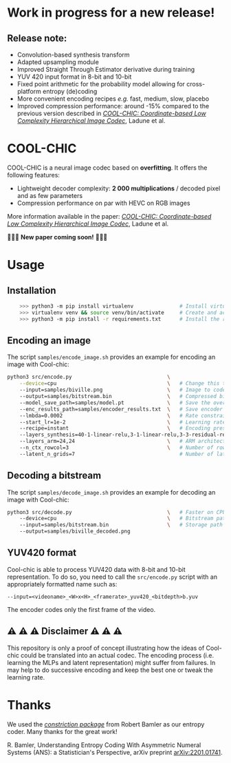 # Work in progress for a new release!

## Release note:

* Convolution-based synthesis transform
* Adapted upsampling module
* Improved Straight Through Estimator derivative during training
* YUV 420 input format in 8-bit and 10-bit
* Fixed point arithmetic for the probability model allowing for cross-platform entropy (de)coding
* More convenient encoding recipes _e.g._ fast, medium, slow, placebo
* Improved compression performance: around -15% compared to the previous version
  described in [_COOL-CHIC: Coordinate-based Low Complexity Hierarchical Image
  Codec_](https://arxiv.org/abs/2212.05458), Ladune et al.

# COOL-CHIC

COOL-CHIC is a neural image codec based on __overfitting__. It offers the following features:
- Lightweight decoder complexity: __2 000 multiplications__ / decoded pixel and as few parameters
- Compression performance on par with HEVC on RGB images

More information available in the paper: [_COOL-CHIC: Coordinate-based Low Complexity Hierarchical Image Codec_](https://arxiv.org/abs/2212.05458), Ladune et al.

📢📢📢 __New paper coming soon!__ 📢📢📢

# Usage

## Installation

```bash
    >>> python3 -m pip install virtualenv               # Install virtual env if needed
    >>> virtualenv venv && source venv/bin/activate     # Create and activate a virtual env named "venv"
    >>> python3 -m pip install -r requirements.txt      # Install the required packages
```
## Encoding an image

The script ```samples/encode_image.sh``` provides an example for encoding an image with Cool-chic:

```bash
python3 src/encode.py                               \
    --device=cpu                                    \   # Change this to "cuda:0" or "mps:0" depending on your available device
    --input=samples/biville.png                     \   # Image to code
    --output=samples/bitstream.bin                  \   # Compressed bitstream
    --model_save_path=samples/model.pt              \   # Save the overfitted model here for analysis purpose
    --enc_results_path=samples/encoder_results.txt  \   # Save encoder logs for analysis purpose
    --lmbda=0.0002                                  \   # Rate constraint
    --start_lr=1e-2                                 \   # Learning rate
    --recipe=instant                                \   # Encoding preset. Available: instant, faster, fast, medium, slow, placebo
    --layers_synthesis=40-1-linear-relu,3-1-linear-relu,3-3-residual-relu,3-3-residual-none \   # Synthesis architecture outdim-kernelsize-layertype-nonlinearity
    --layers_arm=24,24                              \   # ARM architecture hidden layers dimension
    --n_ctx_rowcol=3                                \   # Number of rows and columns of context
    --latent_n_grids=7                                  # Number of latent resolutions
```
## Decoding a bitstream

The script ```samples/decode_image.sh``` provides an example for decoding an image with Cool-chic:

```bash
python3 src/decode.py                               \   # Faster on CPU so don't change anything!
    --device=cpu                                    \   # Bitstream path
    --input=samples/bitstream.bin                   \   # Storage path for the decoded image.
    --output=samples/biville_decoded.png
```

## YUV420 format

Cool-chic is able to process YUV420 data with 8-bit and 10-bit representation. To do so, you need to call the ```src/encode.py``` script with an appropriately formatted name such as:

    --input=<videoname>_<W>x<H>_<framerate>_yuv420_<bitdepth>b.yuv

The encoder codes only the first frame of the video.

## ⚠ ⚠ ⚠ Disclaimer ⚠ ⚠ ⚠

This repository is only a proof of concept illustrating how the ideas of Cool-chic could be translated into an actual codec.
The encoding process (i.e. learning the MLPs and latent representation) might suffer from failures. In may help to do successive encoding and keep the best one or tweak the learning rate.

# Thanks

We used the [_constriction package_](https://github.com/bamler-lab/constriction) from Robert Bamler as our entropy coder. Many thanks for the great work!

  R. Bamler, Understanding Entropy Coding With Asymmetric Numeral Systems (ANS): a Statistician's Perspective, arXiv preprint [arXiv:2201.01741](https://arxiv.org/pdf/2201.01741.pdf).